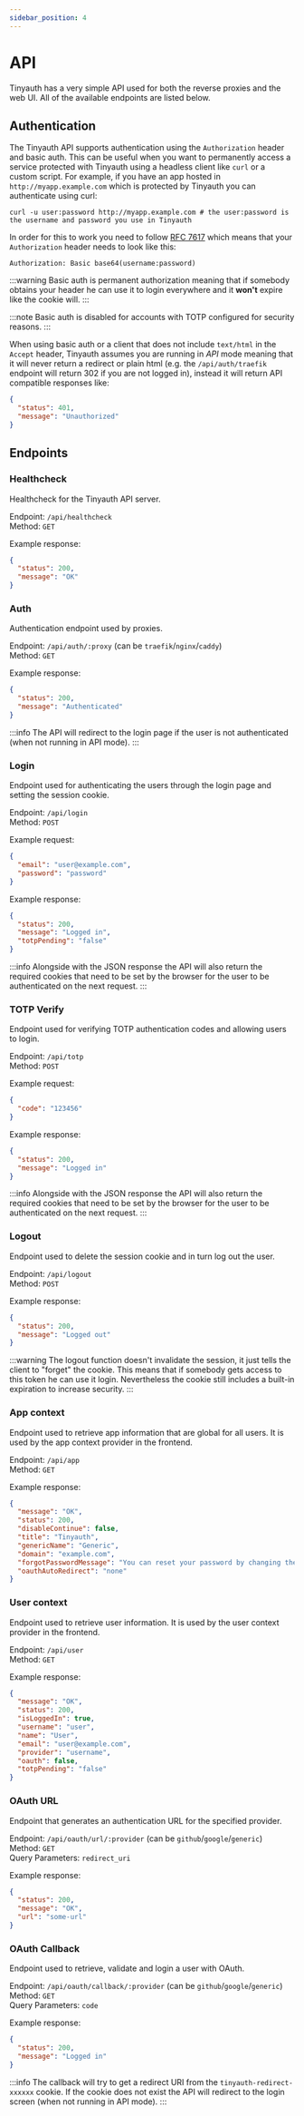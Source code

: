 ```yaml
---
sidebar_position: 4
---
```


# API

Tinyauth has a very simple API used for both the reverse proxies and the web UI. All of the available endpoints are listed below.

## Authentication

The Tinyauth API supports authentication using the `Authorization` header and basic auth. This can be useful when you want to permanently access a service protected with Tinyauth using a headless client like `curl` or a custom script. For example, if you have an app hosted in `http://myapp.example.com` which is protected by Tinyauth you can authenticate using curl:

```shell
curl -u user:password http://myapp.example.com # the user:password is the username and password you use in Tinyauth
```

In order for this to work you need to follow [RFC 7617](https://datatracker.ietf.org/doc/html/rfc7617) which means that your `Authorization` header needs to look like this:

```
Authorization: Basic base64(username:password)
```

:::warning
Basic auth is permanent authorization meaning that if somebody obtains your header he can use it to login everywhere and it **won't** expire like the cookie will.
:::

:::note
Basic auth is disabled for accounts with TOTP configured for security reasons.
:::

When using basic auth or a client that does not include `text/html` in the `Accept` header, Tinyauth assumes you are running in _API_ mode meaning that it will never return a redirect or plain html (e.g. the `/api/auth/traefik` endpoint will return 302 if you are not logged in), instead it will return API compatible responses like:

```json
{
  "status": 401,
  "message": "Unauthorized"
}
```

## Endpoints

### Healthcheck

Healthcheck for the Tinyauth API server.

Endpoint: `/api/healthcheck`<br />
Method: `GET`

Example response:

```json
{
  "status": 200,
  "message": "OK"
}
```

### Auth

Authentication endpoint used by proxies.

Endpoint: `/api/auth/:proxy` (can be `traefik`/`nginx`/`caddy`)<br />
Method: `GET`

Example response:

```json
{
  "status": 200,
  "message": "Authenticated"
}
```

:::info
The API will redirect to the login page if the user is not authenticated (when not running in API mode).
:::

### Login

Endpoint used for authenticating the users through the login page and setting the session cookie.

Endpoint: `/api/login`<br />
Method: `POST`

Example request:

```json
{
  "email": "user@example.com",
  "password": "password"
}
```

Example response:

```json
{
  "status": 200,
  "message": "Logged in",
  "totpPending": "false"
}
```

:::info
Alongside with the JSON response the API will also return the required cookies that need to be set by the browser for the user to be authenticated on the next request.
:::

### TOTP Verify

Endpoint used for verifying TOTP authentication codes and allowing users to login.

Endpoint: `/api/totp`<br />
Method: `POST`

Example request:

```json
{
  "code": "123456"
}
```

Example response:

```json
{
  "status": 200,
  "message": "Logged in"
}
```

:::info
Alongside with the JSON response the API will also return the required cookies that need to be set by the browser for the user to be authenticated on the next request.
:::

### Logout

Endpoint used to delete the session cookie and in turn log out the user.

Endpoint: `/api/logout`<br />
Method: `POST`

Example response:

```json
{
  "status": 200,
  "message": "Logged out"
}
```

:::warning
The logout function doesn't invalidate the session, it just tells the client to "forget" the cookie. This means that if somebody gets access to this token he can use it login. Nevertheless the cookie still includes a built-in expiration to increase security.
:::

### App context

Endpoint used to retrieve app information that are global for all users. It is used by the app context provider in the frontend.

Endpoint: `/api/app`<br />
Method: `GET`

Example response:

```json
{
  "message": "OK",
  "status": 200,
  "disableContinue": false,
  "title": "Tinyauth",
  "genericName": "Generic",
  "domain": "example.com",
  "forgotPasswordMessage": "You can reset your password by changing the `USERS` environment variable.",
  "oauthAutoRedirect": "none"
}
```

### User context

Endpoint used to retrieve user information. It is used by the user context provider in the frontend.

Endpoint: `/api/user`<br />
Method: `GET`

Example response:

```json
{
  "message": "OK",
  "status": 200,
  "isLoggedIn": true,
  "username": "user",
  "name": "User",
  "email": "user@example.com",
  "provider": "username",
  "oauth": false,
  "totpPending": "false"
}
```

### OAuth URL

Endpoint that generates an authentication URL for the specified provider.

Endpoint: `/api/oauth/url/:provider` (can be `github`/`google`/`generic`)<br />
Method: `GET`<br />
Query Parameters: `redirect_uri`

Example response:

```json
{
  "status": 200,
  "message": "OK",
  "url": "some-url"
}
```

### OAuth Callback

Endpoint used to retrieve, validate and login a user with OAuth.

Endpoint: `/api/oauth/callback/:provider` (can be `github`/`google`/`generic`)<br />
Method: `GET`<br />
Query Parameters: `code`

Example response:

```json
{
  "status": 200,
  "message": "Logged in"
}
```

:::info
The callback will try to get a redirect URI from the `tinyauth-redirect-xxxxxx` cookie. If the cookie does not exist the API will redirect to the login screen (when not running in API mode).
:::
